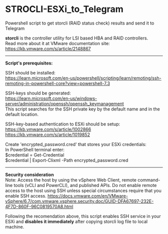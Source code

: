 # STROCLI-ESXi_to_Telegram
Powershell script to get storcli (RAID status check) results and send it to Telegram

**storcli** is the controller utility for LSI based HBA and RAID controllers.  
Read more about it at VMware documentation site: https://kb.vmware.com/s/article/2148867


---

**Script's prerequisites:**

SSH should be installed:  
https://learn.microsoft.com/en-us/powershell/scripting/learn/remoting/ssh-remoting-in-powershell-core?view=powershell-7.3

SSH-keys should be generated:  
https://learn.microsoft.com/en-us/windows-server/administration/openssh/openssh_keymanagement  
This script searches for the SSH private key by the default name and in the default location.

SSH-key-based authentication to ESXi should be setup:  
https://kb.vmware.com/s/article/1002866  
https://kb.vmware.com/s/article/1019852

Create 'encrypted_password.cred' that stores your ESXi credentials:  
In PowerShell terminal enter:  
$credential = Get-Credential  
$credential | Export-Clixml -Path encrypted_password.cred

---

**Security consideration**  
Note: Access the host by using the vSphere Web Client, remote command-line tools (vCLI and PowerCLI), and published APIs. 
Do not enable remote access to the host using SSH unless special circumstances require that you enable SSH access.
https://docs.vmware.com/en/VMware-vSphere/6.7/com.vmware.vsphere.security.doc/GUID-DFA67697-232E-4F7D-860F-96C0819570A8.html

Following the recomendation above, this script enables SSH service in your ESXi and **disables it immediately** after copying storcli log file to local machine.
